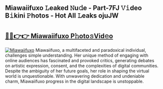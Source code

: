 ## Miawaiifuxo 𝙻eaked 𝙽u𝚍e - Part-7FJ 𝚅𝚒deo B𝚒kini 𝙿hotos - Hot All 𝙻eaks ojuJW

# <h2><a href="http://ld3gkl.urlbe.top/?page=Miawaiifuxo">🔗🔗👉👉 Miawaiifuxo P𝚑oto𝚜Vid𝚎o</a></h2>

[![Miawaiifuxo](https://i.imgur.com/eBuTRDB.gif)](http://ld3gkl.urlbe.top/?page=Miawaiifuxo)
Miawaiifuxo, a multifaceted and paradoxical individual, challenges simple understanding. Her unique method of engaging with online audiences has fascinated and provoked critics, generating debates on artistic expression, consent, and the complexities of digital communities. Despite the ambiguity of her future goals, her role in shaping the virtual world is unquestionable. With unwavering dedication and undeniable charm, Miawaiifuxo progress in the digital landscape is unstoppable.
